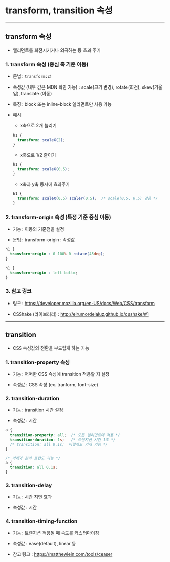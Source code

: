 # transform, transition 속성

***

## transform 속성
- 엘리먼트를 회전시키거나 외곡하는 등 효과 주기

### 1. transform 속성 (중심 축 기준 이동)
- 문법 : ```transform:값```

- 속성값 (내부 값은 MDN 확인 가능) : scale(크키 변경), rotate(회전), skew(기울임), translate (이동)

- 특징 : block 또는 inline-block 엘리먼트만 사용 가능

- 예시
  - x축으로 2개 늘리기
  ```css
  h1 {
    transform: scaleX(2);
  }
  ```

  - x축으로 1/2 줄이기
  ```css
  h1 {
    transform: scaleX(0.5);
  }
  ```

  - x축과 y축 동시에 효과주기
  ```css
  h1 {
    transform: scaleX(0.5) scaleY(0.5);  /* scale(0.5, 0.5) 같음 */
  }
  ```

### 2. transform-origin 속성 (특정 기준 중심 이동)
- 기능 : 이동의 기준점을 설정

- 문법 : transform-origin : 속성값

```css
h1 {
  transform-origin : 0 100% 0 rotate(45deg);
} 
```

```css
h1 {
  transform-origin : left bottm;
} 
```

### 3. 참고 링크
- 링크 : https://developer.mozilla.org/en-US/docs/Web/CSS/transform

- CSShake (라이브러리) : http://elrumordelaluz.github.io/csshake/#1

***

## transition
- CSS 속성값의 전환을 부드럽게 하는 기능

### 1. transition-property 속성
- 기능 : 어떠한 CSS 속성에 transition 적용할 지 설정

- 속성값 : CSS 속성 (ex. tranform, font-size)

### 2. transition-duration
- 기능 : transition 시간 설정

- 속성값 : 시간

```css
a {
  transition-property: all;  /* 모든 엘리먼트에 적용 */
  transition-duration: 1s;   /* 트렌지션 시간 1초 */
  /* transition: all 0.1s;  이렇게도 기재 가능 */
}

/* 아래와 같이 표현도 가능 */
a {
  transition: all 0.1s;  
}
```

### 3. transition-delay
- 기능 : 시간 지연 효과

- 속성값 : 시간

### 4. transition-timing-function
- 기능 : 트렌지션 적용될 때 속도를 커스터마이징

- 속성값 : ease(default), linear 등

- 참고 링크 : https://matthewlein.com/tools/ceaser
